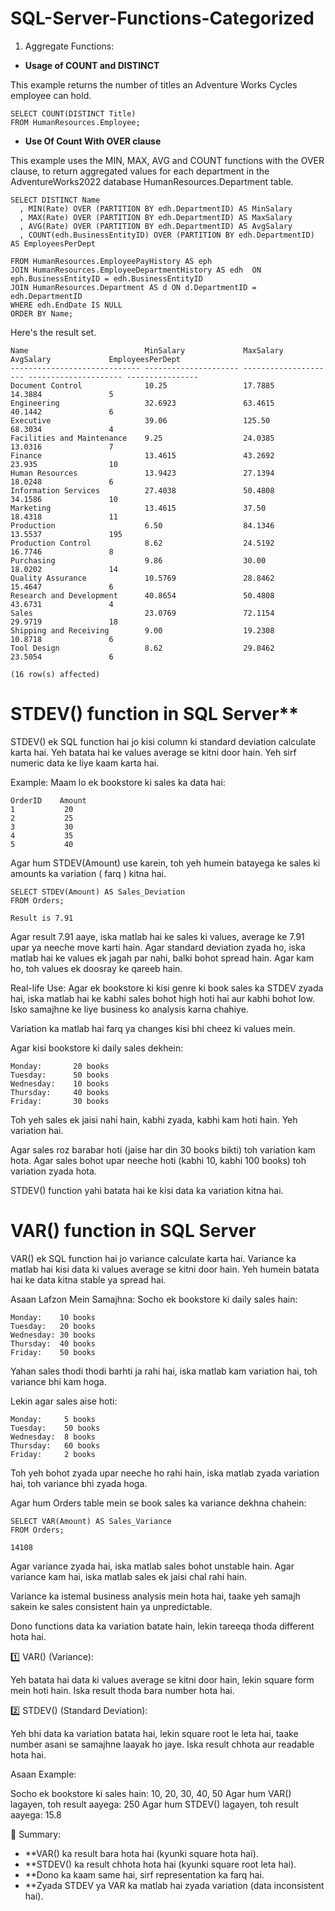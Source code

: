 # SQL-Server-Functions-Categorized

1. Aggregate Functions: 

- **Usage of COUNT and DISTINCT**

This example returns the number of titles an Adventure Works Cycles employee can hold.

    SELECT COUNT(DISTINCT Title)
    FROM HumanResources.Employee;
    
- **Use Of Count With OVER clause**

This example uses the MIN, MAX, AVG and COUNT functions with the OVER clause, to return aggregated values for each department in the AdventureWorks2022 database HumanResources.Department table.

    SELECT DISTINCT Name
      , MIN(Rate) OVER (PARTITION BY edh.DepartmentID) AS MinSalary
      , MAX(Rate) OVER (PARTITION BY edh.DepartmentID) AS MaxSalary
      , AVG(Rate) OVER (PARTITION BY edh.DepartmentID) AS AvgSalary
      , COUNT(edh.BusinessEntityID) OVER (PARTITION BY edh.DepartmentID) AS EmployeesPerDept
    
    FROM HumanResources.EmployeePayHistory AS eph
    JOIN HumanResources.EmployeeDepartmentHistory AS edh  ON eph.BusinessEntityID = edh.BusinessEntityID
    JOIN HumanResources.Department AS d ON d.DepartmentID = edh.DepartmentID
    WHERE edh.EndDate IS NULL
    ORDER BY Name;

  Here's the result set.

    Name                          MinSalary             MaxSalary             AvgSalary             EmployeesPerDept
    ----------------------------- --------------------- --------------------- --------------------- ----------------
    Document Control              10.25                 17.7885               14.3884               5
    Engineering                   32.6923               63.4615               40.1442               6
    Executive                     39.06                 125.50                68.3034               4
    Facilities and Maintenance    9.25                  24.0385               13.0316               7
    Finance                       13.4615               43.2692               23.935                10
    Human Resources               13.9423               27.1394               18.0248               6
    Information Services          27.4038               50.4808               34.1586               10
    Marketing                     13.4615               37.50                 18.4318               11
    Production                    6.50                  84.1346               13.5537               195
    Production Control            8.62                  24.5192               16.7746               8
    Purchasing                    9.86                  30.00                 18.0202               14
    Quality Assurance             10.5769               28.8462               15.4647               6
    Research and Development      40.8654               50.4808               43.6731               4
    Sales                         23.0769               72.1154               29.9719               18
    Shipping and Receiving        9.00                  19.2308               10.8718               6
    Tool Design                   8.62                  29.8462               23.5054               6
  
    (16 row(s) affected)

# STDEV() function in SQL Server**

   STDEV() ek SQL function hai jo kisi column ki standard deviation calculate karta hai. Yeh batata hai ke values average se kitni door hain. Yeh sirf numeric data ke liye kaam karta 
   hai.

   Example:
   Maam lo ek bookstore ki sales ka data hai:

    OrderID	   Amount
    1	        20
    2 	        25
    3	        30
    4	        35
    5	        40

 Agar hum STDEV(Amount) use karein, toh yeh humein batayega ke sales ki amounts ka variation ( farq ) kitna hai.

    SELECT STDEV(Amount) AS Sales_Deviation
    FROM Orders;

    Result is 7.91

Agar result 7.91 aaye, iska matlab hai ke sales ki values, average ke 7.91 upar ya neeche move karti hain. Agar standard deviation zyada ho, iska matlab hai ke values ek jagah par nahi, balki bohot spread hain. Agar kam ho, toh values ek doosray ke qareeb hain.

Real-life Use:
Agar ek bookstore ki kisi genre ki book sales ka STDEV zyada hai, iska matlab hai ke kabhi sales bohot high hoti hai aur kabhi bohot low. Isko samajhne ke liye business ko analysis karna chahiye.

Variation ka matlab hai farq ya changes kisi bhi cheez ki values mein.

Agar kisi bookstore ki daily sales dekhein:

    Monday:       20 books
    Tuesday:      50 books
    Wednesday:    10 books
    Thursday:     40 books
    Friday:       30 books

Toh yeh sales ek jaisi nahi hain, kabhi zyada, kabhi kam hoti hain. Yeh variation hai.

Agar sales roz barabar hoti (jaise har din 30 books bikti) toh variation kam hota.
Agar sales bohot upar neeche hoti (kabhi 10, kabhi 100 books) toh variation zyada hota.

STDEV() function yahi batata hai ke kisi data ka variation kitna hai. 

# VAR() function in SQL Server

VAR() ek SQL function hai jo variance calculate karta hai. Variance ka matlab hai kisi data ki values average se kitni door hain. Yeh humein batata hai ke data kitna stable ya spread hai.

Asaan Lafzon Mein Samajhna:
Socho ek bookstore ki daily sales hain:

    Monday:    10 books
    Tuesday:   20 books
    Wednesday: 30 books
    Thursday:  40 books
    Friday:    50 books

Yahan sales thodi thodi barhti ja rahi hai, iska matlab kam variation hai, toh variance bhi kam hoga.

Lekin agar sales aise hoti:

    Monday:     5 books
    Tuesday:    50 books
    Wednesday:  8 books
    Thursday:   60 books
    Friday:     2 books

Toh yeh bohot zyada upar neeche ho rahi hain, iska matlab zyada variation hai, toh variance bhi zyada hoga.

Agar hum Orders table mein se book sales ka variance dekhna chahein:

    SELECT VAR(Amount) AS Sales_Variance  
    FROM Orders;

    14108 



Agar variance zyada hai, iska matlab sales bohot unstable hain.
Agar variance kam hai, iska matlab sales ek jaisi chal rahi hain.

Variance ka istemal business analysis mein hota hai, taake yeh samajh sakein ke sales consistent hain ya unpredictable.

Dono functions data ka variation batate hain, lekin tareeqa thoda different hota hai.

1️⃣ VAR() (Variance):

Yeh batata hai data ki values average se kitni door hain, lekin square form mein hoti hain.
Iska result thoda bara number hota hai.

2️⃣ STDEV() (Standard Deviation):

Yeh bhi data ka variation batata hai, lekin square root le leta hai, taake number asani se samajhne laayak ho jaye.
Iska result chhota aur readable hota hai.

Asaan Example:

Socho ek bookstore ki sales hain: 10, 20, 30, 40, 50
Agar hum VAR() lagayen, toh result aayega: 250
Agar hum STDEV() lagayen, toh result aayega: 15.8

📌 Summary:

  - **VAR() ka result bara hota hai (kyunki square hota hai).
  - **STDEV() ka result chhota hota hai (kyunki square root leta hai).
  - **Dono ka kaam same hai, sirf representation ka farq hai.
  - **Zyada STDEV ya VAR ka matlab hai zyada variation (data inconsistent hai).
